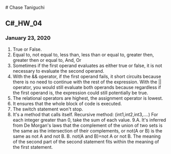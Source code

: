 ﻿﻿# Chase Taniguchi## C#_HW_04### January 23, 20201. True or False.2. Equal to, not equal to, less than, less than or equal to, greater then,greater then or equal to, And, Or3. Sometimes if the first operand evaluates as either true or false, it is not necessary toevaluate the second operand.4. With the && operator, if the first operand fails, it short circuits because there is no need to continue with the rest of the expression. With the || operator, you would stillevaluate both operands because regardless if the first operand is, the expressioncould still potentially be true.5. The relational operators are highest, the assignment operator is lowest.6. It ensures that the whole block of code is executed.7. The switch statement won't stop.8. It's a method that calls itself. Recursive method: (int1,int2,int3,....)For each integer greater than 0, take the sum of each value.9.A. It's inferred from De Morgan's laws that the complement of the union of two sets is the same as the intersection of their complements, or not(A or B) is the same as not A and not B.B. not(A and B)=not A or not B. The meaning of the second part of the second statement fits within the meaning of the first statement.